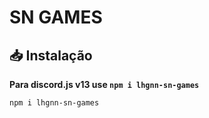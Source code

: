 # **SN GAMES**

## **📥 Instalação** 
**Para discord.js v13 use `npm i lhgnn-sn-games`**
```
npm i lhgnn-sn-games
```